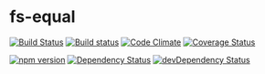# fs-equal
[![Build Status](https://travis-ci.org/kellyselden/fs-equal.svg?branch=master)](https://travis-ci.org/kellyselden/fs-equal)
[![Build status](https://ci.appveyor.com/api/projects/status/p1uehl4qou9m47wl/branch/master?svg=true)](https://ci.appveyor.com/project/kellyselden/fs-equal/branch/master)
[![Code Climate](https://codeclimate.com/github/kellyselden/fs-equal/badges/gpa.svg)](https://codeclimate.com/github/kellyselden/fs-equal)
[![Coverage Status](https://coveralls.io/repos/kellyselden/fs-equal/badge.svg?branch=master&service=github)](https://coveralls.io/github/kellyselden/fs-equal?branch=master)

[![npm version](https://badge.fury.io/js/fs-equal.svg)](https://badge.fury.io/js/fs-equal)
[![Dependency Status](https://david-dm.org/kellyselden/fs-equal.svg)](https://david-dm.org/kellyselden/fs-equal)
[![devDependency Status](https://david-dm.org/kellyselden/fs-equal/dev-status.svg)](https://david-dm.org/kellyselden/fs-equal#info=devDependencies)
